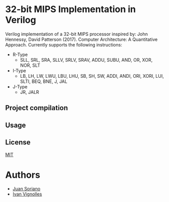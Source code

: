 # 32-bit MIPS Implementation in Verilog

Verilog implementation of a 32-bit MIPS processor inspired by: John Hennessy, David Patterson (2017). Computer Architecture: A Quantitative Approach. 
Currently supports the following instructions:
* R-Type
    * SLL, SRL, SRA, SLLV, SRLV, SRAV, ADDU, SUBU, AND, OR, XOR, NOR, SLT
* I-Type
    * LB, LH, LW, LWU, LBU, LHU, SB, SH, SW, ADDI, ANDI, ORI, XORI, LUI, SLTI, BEQ, BNE, J, JAL
* J-Type
    * JR, JALR
 

## Project compilation



## Usage



## License
[MIT](https://choosealicense.com/licenses/mit/)

# Authors

* [Juan Soriano](https://www.github.com/SorianoJuan)
* [Ivan Vignolles](https://www.github.com/ivanvig)
